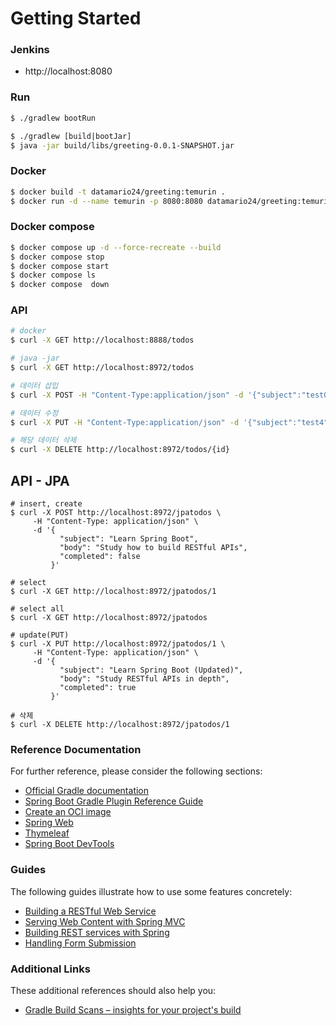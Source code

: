 # Getting Started

### Jenkins
- http://localhost:8080

### Run
```bash
$ ./gradlew bootRun
```

```bash
$ ./gradlew [build|bootJar]
$ java -jar build/libs/greeting-0.0.1-SNAPSHOT.jar
```

### Docker
```bash
$ docker build -t datamario24/greeting:temurin .
$ docker run -d --name temurin -p 8080:8080 datamario24/greeting:temurin
```

### Docker compose
```bash
$ docker compose up -d --force-recreate --build
$ docker compose stop
$ docker compose start
$ docker compose ls
$ docker compose  down
```

### API
```bash
# docker
$ curl -X GET http://localhost:8888/todos

# java -jar
$ curl -X GET http://localhost:8972/todos

# 데이터 삽입
$ curl -X POST -H "Content-Type:application/json" -d '{"subject":"test0", "body":"test0", "completed":0}' http://localhost:8972/todos

# 데이터 수정
$ curl -X PUT -H "Content-Type:application/json" -d '{"subject":"test4", "body":"test4", "completed":0}' http://localhost:8972/todos/{id}

# 해당 데이터 삭제
$ curl -X DELETE http://localhost:8972/todos/{id}
```

## API - JPA
```
# insert, create
$ curl -X POST http://localhost:8972/jpatodos \
     -H "Content-Type: application/json" \
     -d '{
           "subject": "Learn Spring Boot",
           "body": "Study how to build RESTful APIs",
           "completed": false
         }'

# select
$ curl -X GET http://localhost:8972/jpatodos/1

# select all
$ curl -X GET http://localhost:8972/jpatodos

# update(PUT)
$ curl -X PUT http://localhost:8972/jpatodos/1 \
     -H "Content-Type: application/json" \
     -d '{
           "subject": "Learn Spring Boot (Updated)",
           "body": "Study RESTful APIs in depth",
           "completed": true
         }'

# 삭제
$ curl -X DELETE http://localhost:8972/jpatodos/1
```

### Reference Documentation
For further reference, please consider the following sections:

* [Official Gradle documentation](https://docs.gradle.org)
* [Spring Boot Gradle Plugin Reference Guide](https://docs.spring.io/spring-boot/3.3.4/gradle-plugin)
* [Create an OCI image](https://docs.spring.io/spring-boot/3.3.4/gradle-plugin/packaging-oci-image.html)
* [Spring Web](https://docs.spring.io/spring-boot/docs/3.3.4/reference/htmlsingle/index.html#web)
* [Thymeleaf](https://docs.spring.io/spring-boot/docs/3.3.4/reference/htmlsingle/index.html#web.servlet.spring-mvc.template-engines)
* [Spring Boot DevTools](https://docs.spring.io/spring-boot/docs/3.3.4/reference/htmlsingle/index.html#using.devtools)

### Guides
The following guides illustrate how to use some features concretely:

* [Building a RESTful Web Service](https://spring.io/guides/gs/rest-service/)
* [Serving Web Content with Spring MVC](https://spring.io/guides/gs/serving-web-content/)
* [Building REST services with Spring](https://spring.io/guides/tutorials/rest/)
* [Handling Form Submission](https://spring.io/guides/gs/handling-form-submission/)

### Additional Links
These additional references should also help you:

* [Gradle Build Scans – insights for your project's build](https://scans.gradle.com#gradle)

